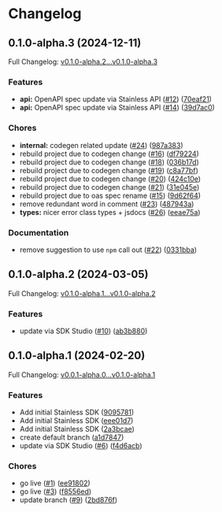 # Changelog

## 0.1.0-alpha.3 (2024-12-11)

Full Changelog: [v0.1.0-alpha.2...v0.1.0-alpha.3](https://github.com/maisaai/node-sdk/compare/v0.1.0-alpha.2...v0.1.0-alpha.3)

### Features

* **api:** OpenAPI spec update via Stainless API ([#12](https://github.com/maisaai/node-sdk/issues/12)) ([70eaf21](https://github.com/maisaai/node-sdk/commit/70eaf210a89697c46c5cf5ce1677d61f4815917b))
* **api:** OpenAPI spec update via Stainless API ([#14](https://github.com/maisaai/node-sdk/issues/14)) ([39d7ac0](https://github.com/maisaai/node-sdk/commit/39d7ac0350a854f3aeb0d8c19df2cffba70ef001))


### Chores

* **internal:** codegen related update ([#24](https://github.com/maisaai/node-sdk/issues/24)) ([987a383](https://github.com/maisaai/node-sdk/commit/987a383228232a8d312ec782149d80593ff9ff08))
* rebuild project due to codegen change ([#16](https://github.com/maisaai/node-sdk/issues/16)) ([df79224](https://github.com/maisaai/node-sdk/commit/df79224bb82acaee52c77de6bbc473be110e97d2))
* rebuild project due to codegen change ([#18](https://github.com/maisaai/node-sdk/issues/18)) ([036b17d](https://github.com/maisaai/node-sdk/commit/036b17d968f6a3171cd2994a004d8d8bfad79af5))
* rebuild project due to codegen change ([#19](https://github.com/maisaai/node-sdk/issues/19)) ([c8a77bf](https://github.com/maisaai/node-sdk/commit/c8a77bff486ef066c96de6d35246efa96212dbbf))
* rebuild project due to codegen change ([#20](https://github.com/maisaai/node-sdk/issues/20)) ([424c10e](https://github.com/maisaai/node-sdk/commit/424c10e00a0cd21b51295535d875a57b6330c877))
* rebuild project due to codegen change ([#21](https://github.com/maisaai/node-sdk/issues/21)) ([31e045e](https://github.com/maisaai/node-sdk/commit/31e045e7b6edf51a329a2687ced65d2e278a6cb0))
* rebuild project due to oas spec rename ([#15](https://github.com/maisaai/node-sdk/issues/15)) ([9d62f64](https://github.com/maisaai/node-sdk/commit/9d62f6432e15ec16cdcb8b4f8e62ba54a6df3ba0))
* remove redundant word in comment ([#23](https://github.com/maisaai/node-sdk/issues/23)) ([487943a](https://github.com/maisaai/node-sdk/commit/487943aa4079151535a7fd19ea4246cb1607df2b))
* **types:** nicer error class types + jsdocs ([#26](https://github.com/maisaai/node-sdk/issues/26)) ([eeae75a](https://github.com/maisaai/node-sdk/commit/eeae75a631ce110cada808b8ad0609b0553a7738))


### Documentation

* remove suggestion to use `npm` call out ([#22](https://github.com/maisaai/node-sdk/issues/22)) ([0331bba](https://github.com/maisaai/node-sdk/commit/0331bbaf7ace3113e9bf4d2ba1220813a40e6a28))

## 0.1.0-alpha.2 (2024-03-05)

Full Changelog: [v0.1.0-alpha.1...v0.1.0-alpha.2](https://github.com/maisaai/node-sdk/compare/v0.1.0-alpha.1...v0.1.0-alpha.2)

### Features

* update via SDK Studio ([#10](https://github.com/maisaai/node-sdk/issues/10)) ([ab3b880](https://github.com/maisaai/node-sdk/commit/ab3b88079f8f25d6bee96802011210b807af12f1))

## 0.1.0-alpha.1 (2024-02-20)

Full Changelog: [v0.0.1-alpha.0...v0.1.0-alpha.1](https://github.com/clibrain/node-sdk/compare/v0.0.1-alpha.0...v0.1.0-alpha.1)

### Features

* Add initial Stainless SDK ([9095781](https://github.com/clibrain/node-sdk/commit/9095781b1f87b07f987da0e5c2d23763cee0bda0))
* Add initial Stainless SDK ([eee01d7](https://github.com/clibrain/node-sdk/commit/eee01d787ae413b6c5e482b15769b5f505234e2d))
* Add initial Stainless SDK ([2a3bcae](https://github.com/clibrain/node-sdk/commit/2a3bcae8de28f84c113866eb4629a9731c994542))
* create default branch ([a1d7847](https://github.com/clibrain/node-sdk/commit/a1d78471c846230684211972601419220eb262ce))
* update via SDK Studio ([#6](https://github.com/clibrain/node-sdk/issues/6)) ([f4d6acb](https://github.com/clibrain/node-sdk/commit/f4d6acb0266ff336fd3c9845f33aec0dfb190b5f))


### Chores

* go live ([#1](https://github.com/clibrain/node-sdk/issues/1)) ([ee91802](https://github.com/clibrain/node-sdk/commit/ee9180238666614e20e1e5d8f43c57dde62e5b59))
* go live ([#3](https://github.com/clibrain/node-sdk/issues/3)) ([f8556ed](https://github.com/clibrain/node-sdk/commit/f8556ed369eb2fb568b8c093659ec3905c2d2c7e))
* update branch ([#9](https://github.com/clibrain/node-sdk/issues/9)) ([2bd876f](https://github.com/clibrain/node-sdk/commit/2bd876f50220f4971f978ad735171b94f4b6d758))
